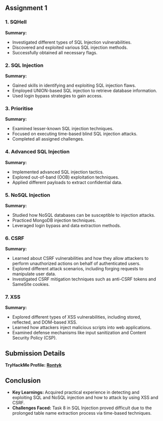 ## Assignment 1

### 1. SQHell
**Summary:**  
- Investigated different types of SQL Injection vulnerabilities.
- Discovered and exploited various SQL injection methods.
- Successfully obtained all necessary flags.

### 2. SQL Injection
**Summary:**  
- Gained skills in identifying and exploiting SQL injection flaws.
- Employed UNION-based SQL injection to retrieve database information.
- Used login bypass strategies to gain access.

### 3. Prioritise 
**Summary:**  
- Examined lesser-known SQL injection techniques.
- Focused on executing time-based blind SQL injection attacks.
- Completed all assigned challenges.

### 4. Advanced SQL Injection
**Summary:**  
- Implemented advanced SQL injection tactics.
- Explored out-of-band (OOB) exploitation techniques.
- Applied different payloads to extract confidential data.

### 5. NoSQL Injection 
**Summary:**  
- Studied how NoSQL databases can be susceptible to injection attacks.
- Practiced MongoDB injection techniques.
- Leveraged login bypass and data extraction methods.

### 6. CSRF 
**Summary:**
- Learned about CSRF vulnerabilities and how they allow attackers to perform unauthorized actions on behalf of authenticated users.
- Explored different attack scenarios, including forging requests to manipulate user data.
- Investigated CSRF mitigation techniques such as anti-CSRF tokens and SameSite cookies.

### 7. XSS
**Summary:**
- Explored different types of XSS vulnerabilities, including stored, reflected, and DOM-based XSS.
- Learned how attackers inject malicious scripts into web applications.
- Examined defense mechanisms like input sanitization and Content Security Policy (CSP).

## Submission Details
**TryHackMe Profile:** [**Rontyk**](https://tryhackme.com/p/Rontyk)

## Conclusion
- **Key Learnings:** Acquired practical experience in detecting and exploiting SQL and NoSQL injection and how to attack by using XSS and CSRF.
- **Challenges Faced:** Task 8 in SQL Injection proved difficult due to the prolonged table name extraction process via time-based techniques.

